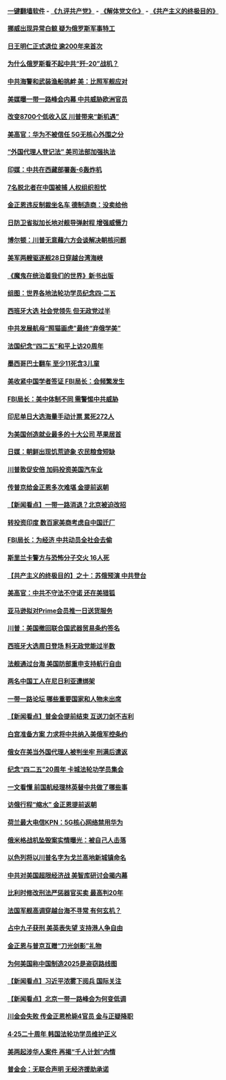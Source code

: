 #### [一键翻墙软件](https://github.com/gfw-breaker/nogfw/blob/master/README.md?t=04301237) -  [《九评共产党》](https://github.com/gfw-breaker/9ping.md?t=04301237) - [《解体党文化》](https://github.com/gfw-breaker/jtdwh.md?t=04301237) - [《共产主义的终极目的》](https://github.com/gfw-breaker/gczydzjmd.md?t=04301237)

#### [挪威出现异常白鲸 疑为俄罗斯军事特工](../pages/nsc418/n11224062.md?t=04301237) 

#### [日王明仁正式退位 逾200年来首次](../pages/nsc418/n11223899.md?t=04301237) 

#### [为什么俄罗斯看不起中共“歼-20”战机？](../pages/nsc418/n11223809.md?t=04301237) 

#### [中共海警和武装渔船挑衅 美：比照军舰应对](../pages/nsc418/n11223762.md?t=04301237) 

#### [美媒曝一带一路峰会内幕 中共威胁欧洲官员](../pages/nsc418/n11222562.md?t=04301237) 

#### [改变8700个低收入区 川普带来“新机遇”](../pages/nsc418/n11222439.md?t=04301237) 

#### [美高官：华为不被信任 5G无核心外围之分](../pages/nsc418/n11222434.md?t=04301237) 

#### [“外国代理人登记法” 美司法部加强执法](../pages/nsc418/n11222390.md?t=04301237) 

#### [印媒：中共在西藏部署轰-6轰炸机](../pages/nsc418/n11221966.md?t=04301237) 

#### [7名脱北者在中国被捕 人权组织担忧](../pages/nsc418/n11221944.md?t=04301237) 

#### [金正恩违反制裁坐名车 德制造商：没卖给他](../pages/nsc418/n11221862.md?t=04301237) 

#### [日防卫省拟加长地对舰导弹射程 增强威慑力](../pages/nsc418/n11221633.md?t=04301237) 

#### [博尔顿：川普无意藉六方会谈解决朝核问题](../pages/nsc418/n11221213.md?t=04301237) 

#### [美军两艘驱逐舰28日穿越台湾海峡](../pages/nsc418/n11220534.md?t=04301237) 

#### [《魔鬼在统治着我们的世界》新书出版](../pages/nsc418/n11206636.md?t=04301237) 

#### [组图：世界各地法轮功学员纪念四‧二五](../pages/nsc418/n11203328.md?t=04301237) 

#### [西班牙大选 社会党领先 但无政党过半](../pages/nsc418/n11220267.md?t=04301237) 

#### [中共发展航母“照猫画虎”最终“弃俄学美”](../pages/nsc418/n11220151.md?t=04301237) 

#### [法国纪念“四二五”和平上访20周年](../pages/nsc418/n11219882.md?t=04301237) 

#### [墨西哥巴士翻车 至少11死含3儿童](../pages/nsc418/n11220073.md?t=04301237) 

#### [美收紧中国学者签证 FBI局长：会频繁发生](../pages/nsc418/n11219985.md?t=04301237) 

#### [FBI局长：美中体制不同 需警惕中共威胁](../pages/nsc418/n11218409.md?t=04301237) 

#### [印尼单日大选海量手动计票 累死272人](../pages/nsc418/n11219625.md?t=04301237) 

#### [为美国创造就业最多的十大公司 苹果居首](../pages/nsc418/n11216870.md?t=04301237) 

#### [日媒：朝鲜出现饥荒迹象 农民粮食短缺](../pages/nsc418/n11218950.md?t=04301237) 

#### [川普敦促安倍 加码投资美国汽车业](../pages/nsc418/n11218505.md?t=04301237) 

#### [传普京给金正恩多次难堪 金提前返朝](../pages/nsc418/n11218286.md?t=04301237) 

#### [【新闻看点】一带一路消退？北京被迫改招](../pages/nsc418/n11217837.md?t=04301237) 

#### [转投资印度 数百家美商考虑自中国迁厂](../pages/nsc418/n11218089.md?t=04301237) 

#### [FBI局长：为经济 中共动员全社会去偷](../pages/nsc418/n11217723.md?t=04301237) 

#### [斯里兰卡警方与恐怖分子交火 16人死](../pages/nsc418/n11217767.md?t=04301237) 

#### [【共产主义的终极目的】之十：苏俄预演 中共登台](../pages/nsc418/n11118424.md?t=04301237) 

#### [美高官：中共不守法不守诺 还在美猎狐](../pages/nsc418/n11215821.md?t=04301237) 

#### [亚马逊拟对Prime会员推一日送货服务](../pages/nsc418/n11217774.md?t=04301237) 

#### [川普：美国撤回联合国武器贸易条约签名](../pages/nsc418/n11216651.md?t=04301237) 

#### [西班牙大选周日登场 料无政党能过半数](../pages/nsc418/n11217298.md?t=04301237) 

#### [法舰通过台海 美国防部重申支持航行自由](../pages/nsc418/n11217098.md?t=04301237) 

#### [两名中国工人在尼日利亚遭绑架](../pages/nsc418/n11217100.md?t=04301237) 

#### [一带一路论坛 哪些重要国家和人物未出席](../pages/nsc418/n11216453.md?t=04301237) 

#### [【新闻看点】普金会提前结束 互送刀剑不吉利](../pages/nsc418/n11216173.md?t=04301237) 

#### [白宫准备方案 力求将中共纳入美俄军控条约](../pages/nsc418/n11216480.md?t=04301237) 

#### [俄女在美当外国代理人被判坐牢 刑满后遣返](../pages/nsc418/n11216378.md?t=04301237) 

#### [纪念“四二五”20周年 卡城法轮功学员集会](../pages/nsc418/n11216107.md?t=04301237) 

#### [一文看懂 前国航经理林英替中共做了哪些事](../pages/nsc418/n11209507.md?t=04301237) 

#### [访俄行程“缩水” 金正恩提前返朝](../pages/nsc418/n11215584.md?t=04301237) 

#### [荷兰最大电信KPN：5G核心网络禁用华为](../pages/nsc418/n11215182.md?t=04301237) 

#### [俄米格战机坠毁案实情曝光：被自己人击落](../pages/nsc418/n11215228.md?t=04301237) 

#### [以色列将以川普名字为戈兰高地新城镇命名](../pages/nsc418/n11214872.md?t=04301237) 

#### [中共对美国超限经济战 美智库研讨会揭内幕](../pages/nsc418/n11213513.md?t=04301237) 

#### [比利时修改刑法严惩器官买卖 最高判20年](../pages/nsc418/n11214014.md?t=04301237) 

#### [法国军舰高调穿越台海不寻常 有何玄机？](../pages/nsc418/n11212958.md?t=04301237) 

#### [占中九子获刑 美英表失望 支持港人争自由](../pages/nsc418/n11214008.md?t=04301237) 

#### [金正恩与普京互赠“刀光剑影”礼物](../pages/nsc418/n11213919.md?t=04301237) 

#### [为何美国称中国制造2025是盗窃路线图](../pages/nsc418/n11213477.md?t=04301237) 

#### [【新闻看点】习近平浓雾下阅兵 国际关注](../pages/nsc418/n11213488.md?t=04301237) 

#### [【新闻看点】北京一带一路峰会为何变低调](../pages/nsc418/n11213195.md?t=04301237) 

#### [川金会失败 传金正恩枪毙4官员 金与正疑降职](../pages/nsc418/n11213139.md?t=04301237) 

#### [4·25二十周年 韩国法轮功学员维护正义](../pages/nsc418/n11212889.md?t=04301237) 

#### [美两起涉华人案件 再揭“千人计划”内情](../pages/nsc418/n11212574.md?t=04301237) 

#### [普金会：无联合声明 无经济援助承诺](../pages/nsc418/n11212638.md?t=04301237) 

